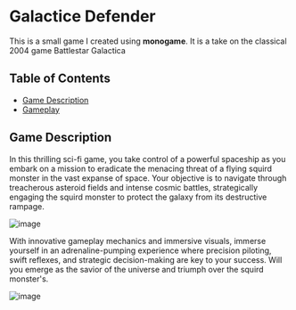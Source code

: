 # Galactice Defender

This is a small game I created using **monogame**. It is a take on the classical 2004 game Battlestar Galactica

## Table of Contents

- [Game Description](#game-description)
- [Gameplay](#gameplay)

## Game Description

In this thrilling sci-fi game, you take control of a powerful spaceship as you embark on a mission to eradicate the menacing threat of a flying squird monster in the vast expanse of space. 
Your objective is to navigate through treacherous asteroid fields and intense cosmic battles, strategically engaging the squird monster to protect the galaxy from its destructive rampage. 



![image](https://github.com/Nathan-Dinh/galactic-defender/assets/106849932/10714967-8a25-42df-9a3c-3e884926cce1)

With innovative gameplay mechanics and immersive visuals, immerse yourself in an adrenaline-pumping experience where precision piloting, swift reflexes, and strategic decision-making are key to your success. 
Will you emerge as the savior of the universe and triumph over the squird monster's.

![image](https://github.com/Nathan-Dinh/galactic-defender/assets/106849932/b3c7e998-0964-4b2c-8bf9-9ed8e30c43ec)


